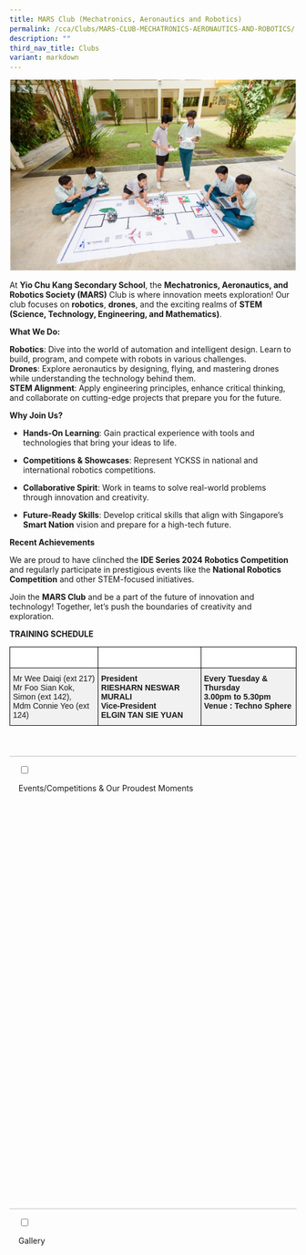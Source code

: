 ```yaml
---
title: MARS Club (Mechatronics, Aeronautics and Robotics)
permalink: /cca/Clubs/MARS-CLUB-MECHATRONICS-AERONAUTICS-AND-ROBOTICS/
description: ""
third_nav_title: Clubs
variant: markdown
---
```

![](/images/Our%20Curriculum/Non%20Academic%20Programmes/CoCurricular%20Activities/Clubs/MARs%20Club/M1.jpg)

At **Yio Chu Kang Secondary School**, the **Mechatronics, Aeronautics, and Robotics Society (MARS)** Club is where innovation meets exploration\! Our club focuses on **robotics**, **drones**, and the exciting realms of **STEM (Science, Technology, Engineering, and Mathematics)**.

**What We Do:**

 **Robotics**: Dive into the world of automation and intelligent design. Learn to build, program, and compete with robots in various challenges.  
**Drones**: Explore aeronautics by designing, flying, and mastering drones while understanding the technology behind them.  
**STEM Alignment**: Apply engineering principles, enhance critical thinking, and collaborate on cutting-edge projects that prepare you for the future.

**Why Join Us?**

* **Hands-On Learning**: Gain practical experience with tools and technologies that bring your ideas to life.

* **Competitions &amp; Showcases**: Represent YCKSS in national and international robotics competitions.

* **Collaborative Spirit**: Work in teams to solve real-world problems through innovation and creativity.

* **Future-Ready Skills**: Develop critical skills that align with Singapore’s **Smart Nation** vision and prepare for a high-tech future.

**Recent Achievements**

We are proud to have clinched the **IDE Series 2024 Robotics Competition** and regularly participate in prestigious events like the **National Robotics Competition** and other STEM-focused initiatives.

Join the **MARS Club** and be a part of the future of innovation and technology\! Together, let’s push the boundaries of creativity and exploration.

<p> <b>TRAINING SCHEDULE</b><br>
<style type="text/css">
.tg  {border-collapse:collapse;border-spacing:0;}
.tg td{border-color:black;border-style:solid;border-width:1px;font-family:Arial, sans-serif;font-size:14px;
  overflow:hidden;padding:10px 5px;word-break:normal;}
.tg th{border-color:black;border-style:solid;border-width:1px;font-family:Arial, sans-serif;font-size:14px;
  font-weight:normal;overflow:hidden;padding:10px 5px;word-break:normal;}
.tg .tg-ozs2{background-color:#F1F1F1;font-weight:bold;text-align:left;vertical-align:top}
.tg .tg-70mf{background-color:#FFF;color:#FFF;font-weight:bold;text-align:left;vertical-align:top}
.tg .tg-jikt{background-color:#F1F1F1;text-align:left;vertical-align:top}
</style>
<table class="tg">
<thead>
  <tr>
    <th class="tg-70mf">Teachers-in-charge</th>
    <th class="tg-70mf">Committee Members</th>
    <th class="tg-70mf">Training Information</th>
  </tr>
</thead>
<tbody>
  <tr>
    <td class="tg-jikt">Mr Wee Daiqi (ext 217)<br>Mr Foo Sian Kok,<br>Simon (ext 142),<br>Mdm Connie Yeo (ext 124)</td>
    <td class="tg-ozs2"><span style="font-weight:bolder">President</span><br>RIESHARN NESWAR MURALI<br><span style="font-weight:bolder">Vice-President</span><br>ELGIN TAN SIE YUAN</td>
    <td class="tg-ozs2"><span style="font-weight:bolder">Every Tuesday &amp; Thursday</span><br>3.00pm to 5.30pm<br><span style="font-weight:bolder">Venue :</span> Techno Sphere</td>
  </tr>
</tbody>
</table>
</p>


<ul class="jekyllcodex_accordion">

&nbsp;&nbsp;
	<li>

&nbsp;&nbsp;&nbsp;&nbsp;<input type="checkbox" id="accordion1">

&nbsp;&nbsp;&nbsp;&nbsp;<label for="accordion1">Events/Competitions&nbsp;&amp;&nbsp;Our&nbsp;Proudest&nbsp;Moments</label>

&nbsp;&nbsp;&nbsp;&nbsp;<div>

&nbsp;&nbsp;&nbsp;&nbsp;&nbsp;&nbsp;<p> <style type="text/css">
.tg  {border-collapse:collapse;border-spacing:0;}
.tg td{border-color:black;border-style:solid;border-width:1px;font-family:Arial, sans-serif;font-size:14px;
  overflow:hidden;padding:10px 5px;word-break:normal;}
.tg th{border-color:black;border-style:solid;border-width:1px;font-family:Arial, sans-serif;font-size:14px;
  font-weight:normal;overflow:hidden;padding:10px 5px;word-break:normal;}
.tg .tg-0lax{text-align:left;vertical-align:top}
</style>
<table class="tg">
<thead>
  <tr>
    <th class="tg-0lax">2022</th>
  </tr>
</thead>
<tbody>
  <tr>
    <td class="tg-0lax">Ignite Skills Challenge</td>
  </tr>
  <tr>
    <td class="tg-0lax">AI Car Challenge - 2nd Runner Up</td>
  </tr>
  <tr>
    <td class="tg-0lax">Digital Making using Microbit - Finalist</td>
  </tr>
  <tr>
    <td class="tg-0lax">2021</td>
  </tr>
  <tr>
    <td class="tg-0lax">Ignite Skills Challenge</td>
  </tr>
  <tr>
    <td class="tg-0lax">Robo Genius Global Online Competition</td>
  </tr>
  <tr>
    <td class="tg-0lax">Ninja ball challenge - Bronze Medal</td>
  </tr>
  <tr>
    <td class="tg-0lax">2019</td>
  </tr>
  <tr>
    <td class="tg-0lax">One World Robotics Competition - 2nd Runner Up &amp; Winner of the Solution presentation</td>
  </tr>
  <tr>
    <td class="tg-0lax">Ripple UX Challenge - Champion, 1st Runner Up &amp; 2nd Runner Up</td>
  </tr>
  <tr>
    <td class="tg-0lax">Micro:bit tinkering competition for secondary school</td>
  </tr>
  <tr>
    <td class="tg-0lax">N6 Event</td>
  </tr>
  <tr>
    <td class="tg-0lax">2018</td>
  </tr>
  <tr>
    <td class="tg-0lax">Ripple UX Challenge - 2nd Runner Up &amp; Fastest Robot</td>
  </tr>
  <tr>
    <td class="tg-0lax">Robotics Challenge - Merit award for Creative Category</td>
  </tr>
</tbody>
</table> </p>

&nbsp;&nbsp;&nbsp;&nbsp;</div>

</li>
	
<li>

&nbsp;&nbsp;&nbsp;&nbsp;<input type="checkbox" id="accordion2">

&nbsp;&nbsp;&nbsp;&nbsp;<label for="accordion2">Gallery</label>

&nbsp;&nbsp;&nbsp;&nbsp;<div>

<p>   
<img style="width:100%;height:50%" src="/images/Our%20Curriculum/Non%20Academic%20Programmes/CoCurricular%20Activities/Clubs/MARs%20Club/M2.png">
			<img style="width:100%;height:50%" src="/images/Our%20Curriculum/Non%20Academic%20Programmes/CoCurricular%20Activities/Clubs/MARs%20Club/M3.png">
			</p>

&nbsp;&nbsp;&nbsp;&nbsp;</div>

</li>
	
	

	
</ul>

<style>
/* Base styles for the accordion */
.jekyllcodex_accordion {
  margin: 1.4rem 0 !important;
  padding: 0;
  list-style: none; /* Remove bullets from the main list */
  /* border-bottom: 1px solid rgba(0, 0, 0, 0.25); */
}
.jekyllcodex_accordion > li {
  border-top: 1px solid rgba(0, 0, 0, 0.25);
  overflow: hidden;
  transition: border-color 0.7s;
}
.jekyllcodex_accordion > li:hover {
  border-color: #555;
}
.jekyllcodex_accordion > li > label {
  display: block;
  cursor: pointer;
  font-weight: 600;
  font-size: clamp(1.5rem, 4vw, 2.25rem);
}
.jekyllcodex_accordion > li > label::before {
  content: "+";
  font-size: 1.25rem;
  color: #999;
  margin-right: 0.5rem;
  transition: transform 0.5s ease-in-out;
}
.jekyllcodex_accordion > li > div {
  max-height: auto;
  opacity: 0;
  overflow: hidden;
  transition: max-height 0.5s ease, opacity 0.5s ease;
  padding: 0;
}
.jekyllcodex_accordion > li > input {
  display: none;
}
.jekyllcodex_accordion > li > input:checked + label::before {
  transform: rotate(-45deg);
}
.jekyllcodex_accordion > li > input:checked + label + div {
  max-height: auto;
  opacity: 1;
}
.jekyllcodex_accordion > li > div > p {
  margin: 0;
  color: #555;
}
/* Ensure no bullet points for ALL nested ul within jekyllcodex_accordion */
.jekyllcodex_accordion ul,
.jekyllcodex_accordion ol {
    list-style: none; /* Remove bullet points and numbers */
    padding-left: 0; /* Remove default indentation */
    margin-left: 0;  /* Extra margin reset for some browsers */
}
/* Reset nested li within any div or ul */
.jekyllcodex_accordion li > div ul > li,
.jekyllcodex_accordion li > div ol > li {
    list-style: none; /* Ensures nested lists have no bullets or numbers */
}
/* Remove bullet points from any nested ul */
.jekyllcodex_accordion ul {
  list-style: none; /* Disable bullet points for nested lists */
  padding-left: 0; /* Remove default padding */
}
.jekyllcodex_accordion ul > li {
  padding-left: 1rem; /* Optional: Adjust left padding for better alignment */
}
</style>